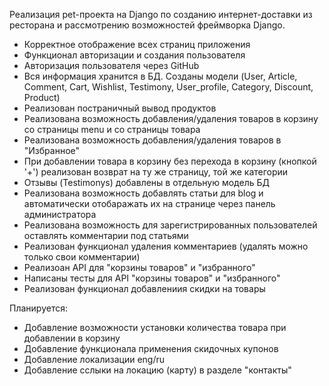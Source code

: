 Реализация pet-проекта на Django по созданию интернет-доставки из ресторана и рассмотрению возможностей фреймворка Django.

 - Корректное отображение всех страниц приложения
 - Функционал авторизации и создания пользователя
 - Авторизация пользователя через GitHub
 - Вся информация хранится в БД. Созданы модели (User, Article, Comment, Cart, Wishlist, Testimony, User_profile, Category, Discount, Product)
 - Реализован постраничный вывод продуктов
 - Реализована возможность добавления/удаления товаров в корзину со страницы menu и со страницы товара
 - Реализована возможность добавления/удаления товаров в "Избранное"
 - При добавлении товара в корзину без перехода в корзину (кнопкой '+') реализован возврат на ту же страницу, той же категории
 - Отзывы (Testimonys) добавлены в отдельную модель БД
 - Реализована возможность добавлять статьи для blog и автоматически отобаражать их на странице через панель администратора
 - Реализована возможность для зарегистрированных пользователей оставлять комментарии под статьями
 - Реализован функционал удаления комментариев (удалять можно только свои комментарии)
 - Реализоан API для "корзины товаров" и "избранного"
 - Написаны тесты для API "корзины товаров" и "избранного"
 - Реализован функционал добавлениия скидки на товары

Планируется:
 - Добавление возможности установки количества товара при добавлении в корзину
 - Добавление функционала применения скидочных купонов
 - Добавление локализации eng/ru
 - Добавление сслыки на локацию (карту) в разделе "контакты"
